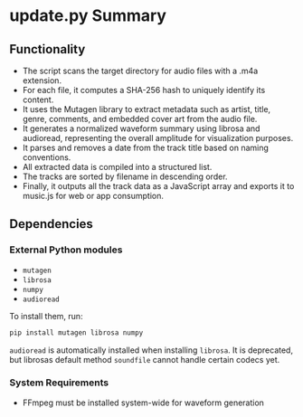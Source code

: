 # update.py Summary

## Functionality
- The script scans the target directory for audio files with a .m4a extension.
- For each file, it computes a SHA-256 hash to uniquely identify its content.
- It uses the Mutagen library to extract metadata such as artist, title, genre, comments, and embedded cover art from the audio file.
- It generates a normalized waveform summary using librosa and audioread, representing the overall amplitude for visualization purposes.
- It parses and removes a date from the track title based on naming conventions.
- All extracted data is compiled into a structured list.
- The tracks are sorted by filename in descending order.
- Finally, it outputs all the track data as a JavaScript array and exports it to music.js for web or app consumption.

## Dependencies

### External Python modules

- `mutagen`
- `librosa`
- `numpy`
- `audioread`

To install them, run:
```bash
pip install mutagen librosa numpy
```

`audioread` is automatically installed when installing `librosa`. It is deprecated, but librosas default method `soundfile` cannot handle certain codecs yet.

### System Requirements
- FFmpeg must be installed system-wide for waveform generation
